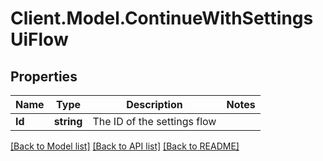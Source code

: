 # Client.Model.ContinueWithSettingsUiFlow

## Properties

Name | Type | Description | Notes
------------ | ------------- | ------------- | -------------
**Id** | **string** | The ID of the settings flow | 

[[Back to Model list]](../README.md#documentation-for-models) [[Back to API list]](../README.md#documentation-for-api-endpoints) [[Back to README]](../README.md)

